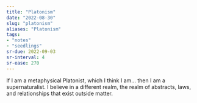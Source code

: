 ```yaml
---
title: "Platonism"
date: "2022-08-30"
slug: "platonism"
aliases: "Platonism"
tags:
- "notes"
- "seedlings"
sr-due: 2022-09-03
sr-interval: 4
sr-ease: 270
---
```


If I am a metaphysical Platonist, which I think I am... then I am a supernaturalist. I believe in a different realm, the realm of abstracts, laws, and relationships that exist outside matter.